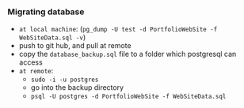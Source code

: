 ### Migrating database 
- `at local machine`: (`pg_dump -U test -d PortfolioWebSite -f WebSiteData.sql -v`)
- push to git hub, and pull at remote
- copy the `database_backup.sql` file to a folder which postgresql can access
- `at remote`: 
    - `sudo -i -u postgres`
    - go into the backup directory
    - `psql -U postgres -d PortfolioWebSite -f WebSiteData.sql`